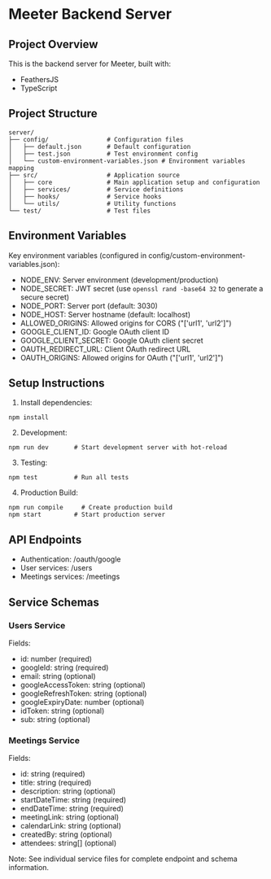 # Meeter Backend Server

## Project Overview

This is the backend server for Meeter, built with:
- FeathersJS
- TypeScript

## Project Structure

```
server/
├── config/                # Configuration files
│   ├── default.json       # Default configuration
│   ├── test.json          # Test environment config
│   └── custom-environment-variables.json # Environment variables mapping
├── src/                   # Application source
│   ├── core               # Main application setup and configuration
│   ├── services/          # Service definitions
│   ├── hooks/             # Service hooks
│   └── utils/             # Utility functions
└── test/                  # Test files
```

## Environment Variables

Key environment variables (configured in config/custom-environment-variables.json):
- NODE_ENV: Server environment (development/production)
- NODE_SECRET: JWT secret (use `openssl rand -base64 32` to generate a secure secret)
- NODE_PORT: Server port (default: 3030)
- NODE_HOST: Server hostname (default: localhost)
- ALLOWED_ORIGINS: Allowed origins for CORS ("['url1', 'url2']")
- GOOGLE_CLIENT_ID: Google OAuth client ID
- GOOGLE_CLIENT_SECRET: Google OAuth client secret
- OAUTH_REDIRECT_URL: Client OAuth redirect URL
- OAUTH_ORIGINS: Allowed origins for OAuth ("['url1', 'url2']")

## Setup Instructions

1. Install dependencies:
```
npm install
```

2. Development:
```
npm run dev       # Start development server with hot-reload
```

3. Testing:
```
npm test          # Run all tests
```

4. Production Build:
```
npm run compile     # Create production build
npm start         # Start production server
```

## API Endpoints

- Authentication: /oauth/google
- User services: /users
- Meetings services: /meetings

## Service Schemas

### Users Service
Fields:
- id: number (required)
- googleId: string (required)
- email: string (optional)
- googleAccessToken: string (optional)
- googleRefreshToken: string (optional)
- googleExpiryDate: number (optional)
- idToken: string (optional)
- sub: string (optional)

### Meetings Service
Fields:
- id: string (required)
- title: string (required)
- description: string (optional)
- startDateTime: string (required)
- endDateTime: string (required)
- meetingLink: string (optional)
- calendarLink: string (optional)
- createdBy: string (optional)
- attendees: string[] (optional)

Note: See individual service files for complete endpoint and schema information.